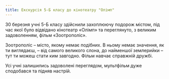 ```yaml
---
title: Екскурсія 5-Б класу до кінотеатру "Олімп"
---
```


30 березня учні 5-Б класу здійснили захоплюючу подорож містом, під час якої було відвідано кінотеатр «Олімп» та переглянуто, з великим задоволенням, фільм «Зоотрополіс».

Зоотрополіс – місто, якому немає подібних. В ньому немає значення, як ти виглядаєш, – від самого великого слона, до найменшої землерийки – тут ти можеш стати ким завгодно. Фільм навчає справжній дружбі.

Усі учні залишились задоволені переглядом, мультфільм дуже сподобався та підняв настрій.

<slideshow id="_/72157666489623212" />
